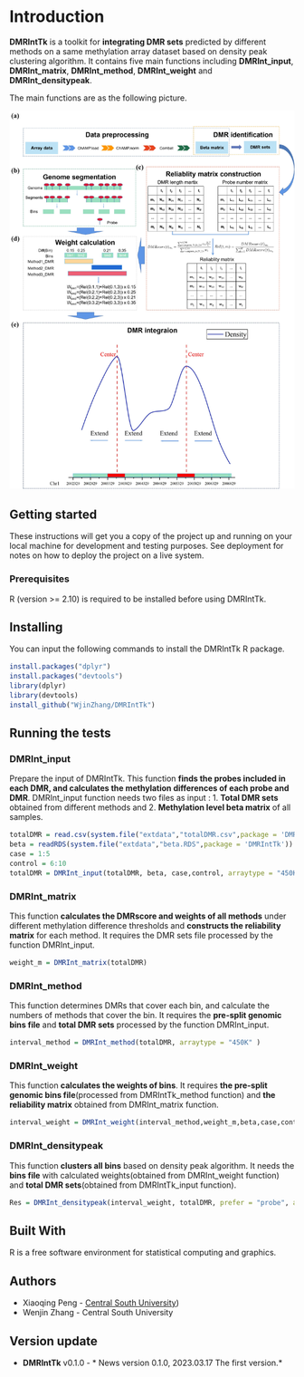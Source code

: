 
# Introduction
 **DMRIntTk** is a toolkit for **integrating DMR sets** predicted by different methods on a same methylation array dataset based on density peak clustering algorithm.
 It contains five main functions including **DMRInt_input**, **DMRInt_matrix**, **DMRInt_method**, **DMRInt_weight** and **DMRInt_densitypeak**.
 
 The main functions are as the following picture.

 ![image](https://github.com/WjinZhang/DMRIntTk/blob/main/Workflow.jpg)
 ## Getting started 
 
 These instructions will get you a copy of the project up and running on your local machine for development and testing purposes. See deployment for notes on how to deploy the project on a live system.
 ### Prerequisites
 R (version >= 2.10) is required to be installed before using DMRIntTk.

 ## Installing
 You can input the following commands to install the DMRIntTk R package.
 
 ```R
 install.packages("dplyr")
 install.packages("devtools")
 library(dplyr)
 library(devtools)
 install_github("WjinZhang/DMRIntTk")
 ```
 ## Running the tests
 ### DMRInt_input
 Prepare the input of DMRIntTk.
 This function **finds the probes included in each DMR, and calculates the methylation differences of each probe and DMR**.
 DMRInt_input function needs two files as input : 1. **Total DMR sets** obtained from different methods and 2. **Methylation level beta matrix** of all samples.
 
 
```R
totalDMR = read.csv(system.file("extdata","totalDMR.csv",package = 'DMRIntTk'))
beta = readRDS(system.file("extdata","beta.RDS",package = 'DMRIntTk'))
case = 1:5
control = 6:10
totalDMR = DMRInt_input(totalDMR, beta, case,control, arraytype = "450K")
```
 
 ### DMRInt_matrix
 This function **calculates the DMRscore and weights of all methods** under different methylation difference thresholds and
 **constructs the reliability matrix** for each method. It requires the DMR sets file processed by the function DMRInt_input.

 ```R
 weight_m = DMRInt_matrix(totalDMR)
 ```
 
 ### DMRInt_method
This function determines DMRs that cover each bin, and calculate the numbers of methods that cover the bin. 
It requires the **pre-split genomic bins file** and **total DMR sets** processed by the function DMRInt_input.

```R
interval_method = DMRInt_method(totalDMR, arraytype = "450K" )
```
 ### DMRInt_weight
 This function **calculates the weights of bins**. It requires **the pre-split genomic bins file**(processed from DMRIntTk_method function) 
 and **the reliability matrix** obtained from DMRInt_matrix function.
 
 
```R
interval_weight = DMRInt_weight(interval_method,weight_m,beta,case,control)
```
 
 
 ### DMRInt_densitypeak
 This function **clusters all bins** based on density peak algorithm. It needs the **bins file** with calculated weights(obtained from DMRInt_weight function)
 and **total DMR sets**(obtained from DMRIntTk_input function).

```R
Res = DMRInt_densitypeak(interval_weight, totalDMR, prefer = "probe", arraytype = "450K")
```
 
 ## Built With
  R is a free software environment for statistical computing and graphics.
  
 ## Authors
* Xiaoqing Peng - [Central South University](https://life.csu.edu.cn/jsxx.jsp?urltype=news.NewsContentUrl&wbtreeid=1815&wbnewsid=3625))
* Wenjin Zhang - Central South University

## Version update
* **DMRIntTk** v0.1.0 - * News version 0.1.0, 2023.03.17 The first version.*
